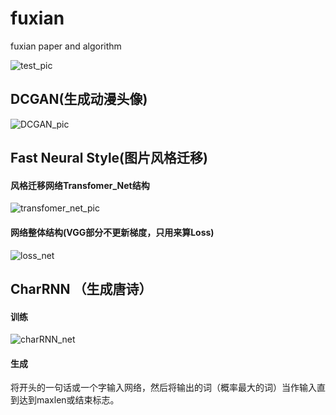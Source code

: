 # fuxian
fuxian paper and algorithm

![test_pic](https://github.com/zhengsai168/fuxian/blob/master/picture/input.png)

## DCGAN(生成动漫头像)

![DCGAN_pic](https://github.com/zhengsai168/fuxian/blob/master/picture/DCGAN.png)

## Fast Neural Style(图片风格迁移)

#### 风格迁移网络Transfomer_Net结构
![transfomer_net_pic](https://github.com/zhengsai168/fuxian/blob/master/picture/transformer_net.png)

#### 网络整体结构(VGG部分不更新梯度，只用来算Loss)
![loss_net](https://github.com/zhengsai168/fuxian/blob/master/picture/Fast_Neural_Style.png)

## CharRNN （生成唐诗）

#### 训练
![charRNN_net](https://github.com/zhengsai168/fuxian/blob/master/picture/CharRNN%20.png)

#### 生成
将开头的一句话或一个字输入网络，然后将输出的词（概率最大的词）当作输入直到达到maxlen或<EOP>结束标志。
